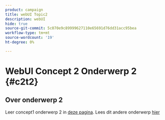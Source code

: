 ```yaml
---
product: campaign
title: webUI Topic2
description: webUI
hide: true
source-git-commit: 5c070e9c89999627110e65691d76dd31acc95bea
workflow-type: tm+mt
source-wordcount: '19'
ht-degree: 0%

---
```


# WebUI Concept 2 Onderwerp 2 {#c2t2}

## Over onderwerp 2

Leer concept1 onderwerp 2 in [deze pagina](../concept1/topic2.md).
Lees dit andere onderwerp [hier](../../automation/workflow/about-workflows.md)